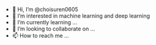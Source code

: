 - 👋 Hi, I’m @choisuren0605
- 👀 I’m interested in machine learning and deep learning
- 🌱 I’m currently learning ...
- 💞️ I’m looking to collaborate on ...
- 📫 How to reach me ...

<!---
choisuren0605/choisuren0605 is a ✨ special ✨ repository because its `README.md` (this file) appears on your GitHub profile.
You can click the Preview link to take a look at your changes.
--->
